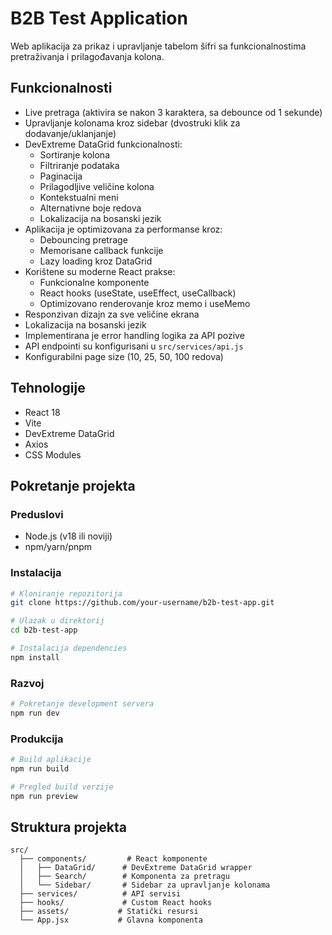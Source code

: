 # B2B Test Application

Web aplikacija za prikaz i upravljanje tabelom šifri sa funkcionalnostima pretraživanja i prilagođavanja kolona.

## Funkcionalnosti

- Live pretraga (aktivira se nakon 3 karaktera, sa debounce od 1 sekunde)
- Upravljanje kolonama kroz sidebar (dvostruki klik za dodavanje/uklanjanje)
- DevExtreme DataGrid funkcionalnosti:
  - Sortiranje kolona
  - Filtriranje podataka
  - Paginacija
  - Prilagodljive veličine kolona
  - Kontekstualni meni
  - Alternativne boje redova
  - Lokalizacija na bosanski jezik
- Aplikacija je optimizovana za performanse kroz:
  - Debouncing pretrage
  - Memorisane callback funkcije
  - Lazy loading kroz DataGrid
- Korištene su moderne React prakse:
  - Funkcionalne komponente
  - React hooks (useState, useEffect, useCallback)
  - Optimizovano renderovanje kroz memo i useMemo
- Responzivan dizajn za sve veličine ekrana
- Lokalizacija na bosanski jezik
- Implementirana je error handling logika za API pozive
- API endpointi su konfigurisani u `src/services/api.js`
- Konfigurabilni page size (10, 25, 50, 100 redova)

## Tehnologije

- React 18
- Vite
- DevExtreme DataGrid
- Axios
- CSS Modules

## Pokretanje projekta

### Preduslovi

- Node.js (v18 ili noviji)
- npm/yarn/pnpm

### Instalacija

```bash
# Kloniranje repozitorija
git clone https://github.com/your-username/b2b-test-app.git

# Ulazak u direktorij
cd b2b-test-app

# Instalacija dependencies
npm install
```

### Razvoj

```bash
# Pokretanje development servera
npm run dev
```

### Produkcija

```bash
# Build aplikacije
npm run build

# Pregled build verzije
npm run preview
```

## Struktura projekta

```
src/
  ├── components/         # React komponente
  │   ├── DataGrid/      # DevExtreme DataGrid wrapper
  │   ├── Search/        # Komponenta za pretragu
  │   └── Sidebar/       # Sidebar za upravljanje kolonama
  ├── services/          # API servisi
  ├── hooks/             # Custom React hooks
  ├── assets/           # Statički resursi
  └── App.jsx           # Glavna komponenta
```
